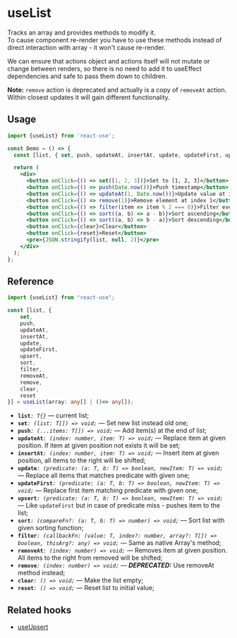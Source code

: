 # useList

Tracks an array and provides methods to modify it.  
To cause component re-render you have to use these methods instead of direct interaction with array - it won't cause re-render.

We can ensure that actions object and actions itself will not mutate or change between renders, so there is no need to add it to useEffect dependencies and safe to pass them down to children.  

**Note:** `remove` action is deprecated and actually is a copy of `removeAt` action. Within closest updates it will gain different functionality.

## Usage

```jsx
import {useList} from 'react-use';

const Demo = () => {
  const [list, { set, push, updateAt, insertAt, update, updateFirst, upsert, sort, filter, removeAt, clear, reset }] = useList([1, 2, 3, 4, 5]);

  return (
    <div>
      <button onClick={() => set([1, 2, 3])}>Set to [1, 2, 3]</button>
      <button onClick={() => push(Date.now())}>Push timestamp</button>
      <button onClick={() => updateAt(1, Date.now())}>Update value at index 1</button>
      <button onClick={() => remove(1)}>Remove element at index 1</button>
      <button onClick={() => filter(item => item % 2 === 0)}>Filter even values</button>
      <button onClick={() => sort((a, b) => a - b)}>Sort ascending</button>
      <button onClick={() => sort((a, b) => b - a)}>Sort descending</button>
      <button onClick={clear}>Clear</button>
      <button onClick={reset}>Reset</button>
      <pre>{JSON.stringify(list, null, 2)}</pre>
    </div>
  );
};
```

## Reference
```ts
import {useList} from "react-use";

const [list, { 
    set, 
    push, 
    updateAt, 
    insertAt, 
    update, 
    updateFirst,
    upsert, 
    sort, 
    filter, 
    removeAt, 
    remove, 
    clear, 
    reset 
}] = useList(array: any[] | ()=> any[]);
```

- **`list`**_`: T{}`_ &mdash; current list;
- **`set`**_`: (list: T[]) => void;`_ &mdash; Set new list instead old one;
- **`push`**_`: (...items: T[]) => void;`_ &mdash; Add item(s) at the end of list;
- **`updateAt`**_`: (index: number, item: T) => void;`_ &mdash; Replace item at given position. If item at given position not exists it will be set;
- **`insertAt`**_`: (index: number, item: T) => void;`_ &mdash; Insert item at given position, all items to the right will be shifted;
- **`update`**_`: (predicate: (a: T, b: T) => boolean, newItem: T) => void;`_ &mdash; Replace all items that matches predicate with given one;
- **`updateFirst`**_`: (predicate: (a: T, b: T) => boolean, newItem: T) => void;`_ &mdash; Replace first item matching predicate with given one;
- **`upsert`**_`: (predicate: (a: T, b: T) => boolean, newItem: T) => void;`_ &mdash; Like `updateFirst` but in case of predicate miss - pushes item to the list;
- **`sort`**_`: (compareFn?: (a: T, b: T) => number) => void;`_ &mdash; Sort list with given sorting function;
- **`filter`**_`: (callbackFn: (value: T, index?: number, array?: T[]) => boolean, thisArg?: any) => void;`_ &mdash; Same as native Array's method;
- **`removeAt`**_`: (index: number) => void;`_ &mdash; Removes item at given position. All items to the right from removed will be shifted;
- **`remove`**_`: (index: number) => void;`_ &mdash; _**DEPRECATED:**_ Use removeAt method instead;
- **`clear`**_`: () => void;`_ &mdash; Make the list empty;
- **`reset`**_`: () => void;`_ &mdash; Reset list to initial value;

## Related hooks

- [useUpsert](./useUpsert.md)
